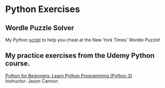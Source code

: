 # Python Exercises

## Wordle Puzzle Solver

My Python [script](./wordle_py/wordle.py) to help you cheat at the New York Times' Wordle Puzzle!


## My practice exercises from the Udemy Python course.

[Python for Beginners: Learn Python Programming (Python 3)](https://intuit.udemy.com/course/python-programming-projects/learn/lecture/3993936#overview)  
Instructor: Jason Cannon
